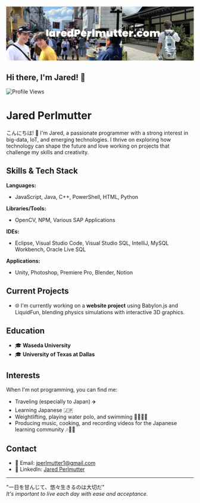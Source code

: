 [![header](./banner.png)](https://jaredperlmutter.com)

## Hi there, I'm Jared! 👋

![Profile Views](https://komarev.com/ghpvc/?username=jear-bear)

# Jared Perlmutter

こんにちは! 👋 I'm Jared, a passionate programmer with a strong interest in big-data, IoT, and emerging technologies. I thrive on exploring how technology can shape the future and love working on projects that challenge my skills and creativity.

## Skills & Tech Stack

**Languages:**
- JavaScript, Java, C++, PowerShell, HTML, Python

**Libraries/Tools:**
- OpenCV, NPM, Various SAP Applications

**IDEs:**
- Eclipse, Visual Studio Code, Visual Studio SQL, IntelliJ, MySQL Workbench, Oracle Live SQL

**Applications:**
- Unity, Photoshop, Premiere Pro, Blender, Notion

## Current Projects

- 🌐 I'm currently working on a **website project** using Babylon.js and LiquidFun, blending physics simulations with interactive 3D graphics.

## Education

- 🎓 **Waseda University**
- 🎓 **University of Texas at Dallas**

## Interests

When I'm not programming, you can find me:
- Traveling (especially to Japan) ✈️
- Learning Japanese 🇯🇵
- Weightlifting, playing water polo, and swimming 🏋️‍♂️🏊‍♂️
- Producing music, cooking, and recording videos for the Japanese learning community 🎶🍳🎥

## Contact

- 📧 Email: [jperlmutter1@gmail.com](mailto:jperlmutter1@gmail.com)
- 💼 LinkedIn: [Jared Perlmutter](https://www.linkedin.com/in/jaredperlmutter)

---

"一日を甘んじて、悠々生きるのは大切だ"  
*It's important to live each day with ease and acceptance.*


